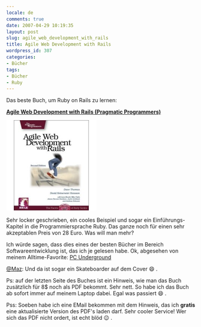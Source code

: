 ```yaml
---
locale: de
comments: true
date: 2007-04-29 10:19:35
layout: post
slug: agile_web_development_with_rails
title: Agile Web Development with Rails
wordpress_id: 307
categories:
- Bücher
tags:
- Bücher
- Ruby
---
```


Das beste Buch, um Ruby on Rails zu lernen:

**[Agile Web Development with Rails (Pragmatic Programmers)](http://www.amazon.de/gp/product/0977616630?ie=UTF8&tag=wannawork-21&linkCode=as2&camp=1638&creative=6742&creativeASIN=0977616630)**

[![](/images/2007-04-29-agile_web_development_with_rails/railsbook.jpg)](http://www.amazon.de/gp/product/0977616630?ie=UTF8&tag=wannawork-21&linkCode=as2&camp=1638&creative=6742&creativeASIN=0977616630)

Sehr locker geschrieben, ein cooles Beispiel und sogar ein Einführungs-Kapitel
in die Programmiersprache Ruby. Das ganze noch für einen sehr akzeptablen Preis
von 28 Euro. Was will man mehr?

Ich würde sagen, dass dies eines der besten Bücher im Bereich
Softwareentwicklung ist, das ich je gelesen habe. Ok, abgesehen von meinem
Alltime-Favorite: [PC Underground](http://www.amazon.de/exec/obidos/ASIN/3815811171/)

[@Maz](http://www.mazupvideos.de/): Und da ist sogar ein  Skateboarder auf dem
Cover :smile: .

Ps: auf der letzten Seite des Buches ist ein Hinweis, wie man das Buch
zusätzlich für 8$ noch als PDF bekommt. Sehr nett. So habe ich das Buch ab
sofort immer auf meinem Laptop dabei. Egal was passiert :smile: .

Pss: Soeben habe ich eine EMail bekommen mit dem Hinweis, das ich **gratis**
eine aktualisierte Version des PDF's laden darf. Sehr cooler Service! Wer sich
das PDF nicht ordert, ist echt blöd :wink: .
